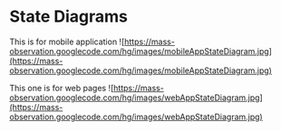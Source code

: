 # State Diagrams #

This is for mobile application
![https://mass-observation.googlecode.com/hg/images/mobileAppStateDiagram.jpg](https://mass-observation.googlecode.com/hg/images/mobileAppStateDiagram.jpg)

This one is for web pages
![https://mass-observation.googlecode.com/hg/images/webAppStateDiagram.jpg](https://mass-observation.googlecode.com/hg/images/webAppStateDiagram.jpg)